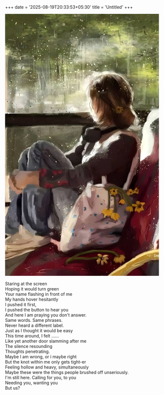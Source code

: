 +++
date = '2025-08-19T20:33:53+05:30'
title = 'Untitled'
+++

![cover](./featured.png)

Staring at the screen <br>
Hoping it would turn green<br>
Your name flashing in front of me<br>
My hands hover hesitantly <br>
I pushed it first,<br>
I pushed the button to hear you<br>
And here I am praying you don't answer.<br>
Same words. Same phrases. <br>
Never heard a different label.<br>
Just as I thought it would be easy<br>
This time around, I felt ......<br>
Like yet another door slamming after me<br>
The silence resounding <br>
Thoughts penetrating.<br>
Maybe I am wrong, or i maybe right<br>
But the knot within me only gets tight-er<br>
Feeling hollow and heavy, simultaneously <br>
Maybe these were the things people brushed off unseriously.<br>
I'm still here. Calling for you, to you <br>
Needing you, wanting you<br>
But us?<br>
